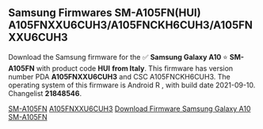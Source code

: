 <h2>Samsung Firmwares SM-A105FN(HUI) A105FNXXU6CUH3/A105FNCKH6CUH3/A105FNXXU6CUH3</h2>
Download the Samsung firmware for the ✅ <strong>Samsung Galaxy A10 </strong> ⭐ <strong>SM-A105FN</strong> with product code <strong>HUI</strong> <strong> from Italy</strong>. This firmware has version number PDA <strong>A105FNXXU6CUH3</strong> and CSC A105FNCKH6CUH3. The operating system of this firmware is Android R , with build date 2021-09-10. Changelist <strong>21848546</strong>.


[SM-A105FN](https://samfirm.shop/samsung/model/SM-A105FN)
[A105FNXXU6CUH3](https://samfirm.shop/samsung/pda/A105FNXXU6CUH3)
[Download Firmware Samsung Galaxy A10 SM-A105FN](https://samfirm.shop/samsung/firmware/455171)

